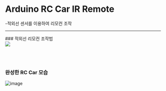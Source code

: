 # Arduino RC Car IR Remote
-적외선 센서를 이용하여 리모컨 조작
<hr/>
### 적외선 리모컨 조작법<br>
<img src="https://user-images.githubusercontent.com/67675422/121481434-16246d80-ca07-11eb-990b-9d726cd74eda.png">


<br><br>
### 완성한 RC Car 모습
![image](https://user-images.githubusercontent.com/67675422/121480764-65b66980-ca06-11eb-9f63-9b9954996b6b.png)

